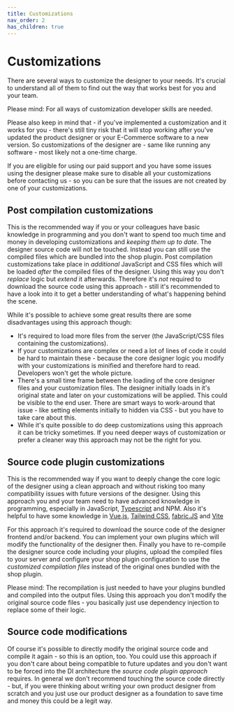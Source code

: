 ```yaml
---
title: Customizations
nav_order: 2
has_children: true
---
```


# Customizations

There are several ways to customize the designer to your needs.
It's crucial to understand all of them to find out the way that works best for you and your team.

Please mind: For all ways of customization developer skills are needed.

Please also keep in mind that - if you've implemented a customization and it works
for you - there's still tiny risk that it will stop working after you've updated the product designer or your E-Commerce software to
a new version. So customizations of the designer are - same like running any software - most likely not a one-time charge.

If you are eligible for using our paid support and you have some issues using the designer please make sure
to disable all your customizations before contacting us - so you can be sure that the issues are not created by one of your customizations.

## Post compilation customizations

This is the recommended way if you or your colleagues have basic knowledge in programming and you don't want to spend too much time and money
in developing customizations and _keeping them up to date_.
The designer source code will not be touched. Instead you can still use the compiled files which are bundled into the shop plugin.
Post compilation customizations take place in _additional_ JavaScript and CSS files which will be loaded _after_ the compiled files of
the designer. Using this way you don't _replace_ logic but _extend_ it afterwards.
Therefore it's _not_ required to download the source code using this approach - still it's recommended to have a look into it to get a better understanding of what's
happening behind the scene.

While it's possible to achieve some great results there are some disadvantages using this approach though:
- It's required to load more files from the server (the JavaScript/CSS files containing the customizations).
- If your customizations are complex or need a lot of lines of code it could be hard to maintain these - because the core designer logic you modify with your customizations
  is minified and therefore hard to read. Developers won't get the whole picture.
- There's a small time frame between the loading of the core designer files and your customization files. The designer initially loads in it's original state and
  later on your customizations will be applied. This could be visible to the end user. There are smart ways to work-around that issue - like setting elements initially to hidden via CSS - but you
  have to take care about this.
- While it's quite possible to do deep customizations using this approach it can be tricky sometimes. If you need deeper ways of customization or prefer a cleaner way this approach
  may not be the right for you.

## Source code plugin customizations

This is the recommended way if you want to deeply change the core logic of the designer using a clean approach
and without risking too many compatibility issues with future versions of the designer.
Using this approach you and your team need to have advanced knowledge in programming, especially in JavaScript, [Typescript](https://www.typescriptlang.org) and NPM.
Also it's helpful to have some knowledge in
[Vue.js](https://vuejs.org),
[Tailwind CSS](https://tailwindcss.com),
[fabric.JS](http://fabricjs.com) and
[Vite](https://vitejs.dev)

For this approach it's required to download the source code of the designer frontend and/or backend. You can
implement your own plugins which will modify the functionality of the designer then. Finally you have to re-compile the
designer source code including your plugins, upload the compiled files to your server and configure your shop plugin configuration
to use the _customized compilation files_ instead of the original ones bundled with the shop plugin.

Please mind: The recompilation is just needed to have your plugins bundled and compiled into the output files. Using this
approach you don't modify the original source code files - you basically just use dependency injection to replace some of
their logic.

## Source code modifications

Of course it's possible to directly modify the original source code and compile it again - so this is an option, too.
You could use this approach if you don't care about being compatible to future updates and you don't want to be forced into
the DI architecture the _source code plugin approach_ requires.
In general we don't recommend touching the source code directly - but, if you were thinking about writing your own
product designer from scratch and you just use our product designer as a foundation to save time and money this could be a legit way.
